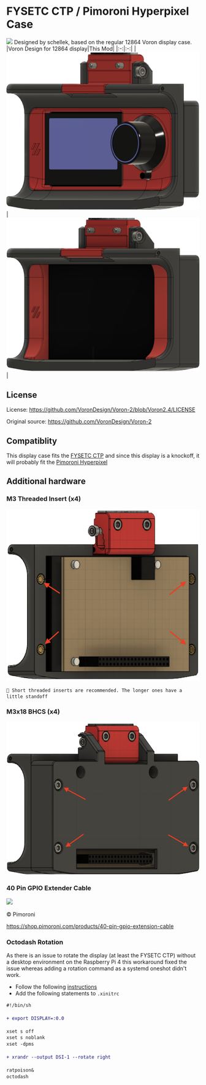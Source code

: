 
# FYSETC CTP / Pimoroni Hyperpixel Case
![](images/photo.png)
Designed by schellek, based on the regular 12864 Voron display case.
|Voron Design for 12864 display|This Mod|
|:-:|:-:|
| ![](images/regular.png) | ![](images/ctp_hyperpixel.png) |

## License
License: https://github.com/VoronDesign/Voron-2/blob/Voron2.4/LICENSE

Original source: https://github.com/VoronDesign/Voron-2

## Compatiblity
This display case fits the [FYSETC CTP](https://www.aliexpress.com/item/1005002011585873.html) and since this display is a knockoff, it will probably fit the [Pimoroni Hyperpixel](https://shop.pimoroni.com/products/hyperpixel-4)

## Additional hardware

### M3 Threaded Insert (x4)
![](images/threaded_inserts.png)

```
📝 Short threaded inserts are recommended. The longer ones have a little standoff
```

### M3x18 BHCS (x4)
![](images/bolts.png)

### 40 Pin GPIO Extender Cable
![](https://cdn.shopify.com/s/files/1/0174/1800/products/CAB0507-GPIOextendercable_768x768.jpg)

© Pimoroni

https://shop.pimoroni.com/products/40-pin-gpio-extension-cable

### Octodash Rotation

As there is an issue to rotate the display (at least the FYSETC CTP) without a desktop environment on the Raspberry Pi 4 this workaround fixed the issue whereas adding a rotation command as a systemd oneshot didn't work.

- Follow the following [instructions](http://www.lcdwiki.com/How_to_modify_the_display_orientation-CTP(En))
- Add the following statements to `.xinitrc`
```patch
#!/bin/sh

+ export DISPLAY=:0.0

xset s off
xset s noblank
xset -dpms

+ xrandr --output DSI-1 --rotate right

ratpoison&
octodash
```